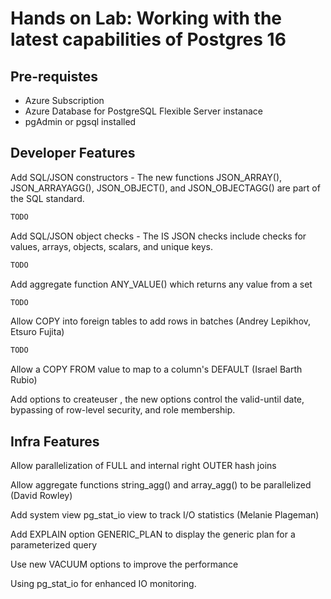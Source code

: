 
# Hands on Lab: Working with the latest capabilities of Postgres 16

## Pre-requistes

- Azure Subscription
- Azure Database for PostgreSQL Flexible Server instanace
- pgAdmin or pgsql installed

## Developer Features

Add SQL/JSON constructors - The new functions JSON_ARRAY(), JSON_ARRAYAGG(), JSON_OBJECT(), and JSON_OBJECTAGG() are part of the SQL standard. 

```sql
TODO
```

Add SQL/JSON object checks - The IS JSON checks include checks for values, arrays, objects, scalars, and unique keys. 

```sql
TODO
```

Add aggregate function ANY_VALUE() which returns any value from a set 

```sql
TODO
```

Allow COPY into foreign tables to add rows in batches (Andrey Lepikhov, Etsuro Fujita) 

```sql
TODO
```

Allow a COPY FROM value to map to a column's DEFAULT (Israel Barth Rubio) 

Add options to createuser , the new options control the valid-until date, bypassing of row-level security, and role membership. 

## Infra Features

Allow parallelization of FULL and internal right OUTER hash joins 

Allow aggregate functions string_agg() and array_agg() to be parallelized (David Rowley) 

Add system view pg_stat_io view to track I/O statistics (Melanie Plageman) 

Add EXPLAIN option GENERIC_PLAN to display the generic plan for a parameterized query 

Use new VACUUM options to improve the performance 

Using pg_stat_io for enhanced IO monitoring. 